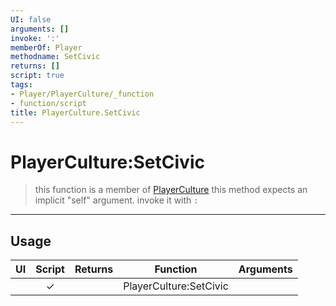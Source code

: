 ```yaml
---
UI: false
arguments: []
invoke: ':'
memberOf: Player
methodname: SetCivic
returns: []
script: true
tags:
- Player/PlayerCulture/_function
- function/script
title: PlayerCulture.SetCivic
---
```

# PlayerCulture:SetCivic
> this function is a member of [PlayerCulture](civ-6/lua/PlayerCulture.md)
> this method expects an implicit "self" argument. invoke it with `:`
-----
## Usage
|  UI | Script | Returns | Function | Arguments |
|:---:|:------:|-------:|:--------:|:---------|
| |✓||PlayerCulture:SetCivic||
